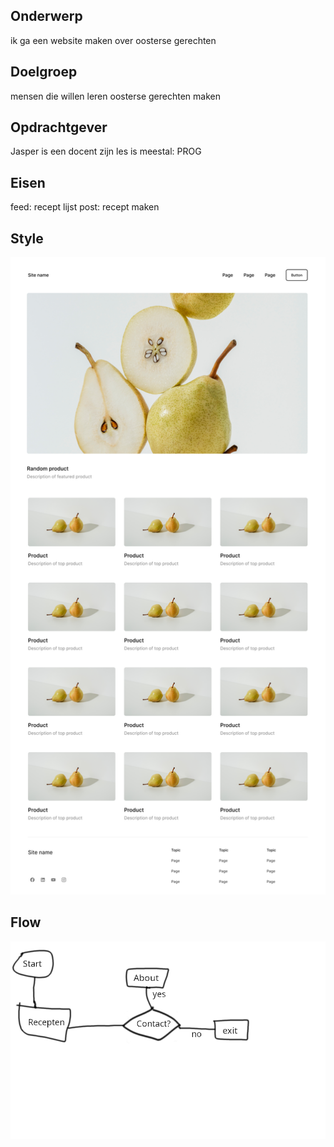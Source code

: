 ## Onderwerp
ik ga een website maken over oosterse gerechten

## Doelgroep
mensen die willen leren oosterse gerechten maken

## Opdrachtgever
Jasper is een docent
zijn les is meestal: PROG

## Eisen
feed: recept lijst
post: recept maken

## Style
![img](idk.png)
## Flow
![img](flow.png)